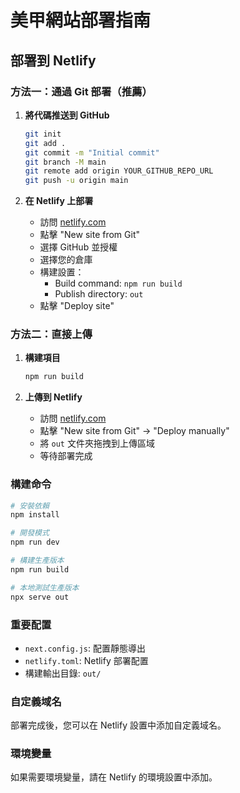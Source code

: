 # 美甲網站部署指南

## 部署到 Netlify

### 方法一：通過 Git 部署（推薦）

1. **將代碼推送到 GitHub**
   ```bash
   git init
   git add .
   git commit -m "Initial commit"
   git branch -M main
   git remote add origin YOUR_GITHUB_REPO_URL
   git push -u origin main
   ```

2. **在 Netlify 上部署**
   - 訪問 [netlify.com](https://netlify.com)
   - 點擊 "New site from Git"
   - 選擇 GitHub 並授權
   - 選擇您的倉庫
   - 構建設置：
     - Build command: `npm run build`
     - Publish directory: `out`
   - 點擊 "Deploy site"

### 方法二：直接上傳

1. **構建項目**
   ```bash
   npm run build
   ```

2. **上傳到 Netlify**
   - 訪問 [netlify.com](https://netlify.com)
   - 點擊 "New site from Git" → "Deploy manually"
   - 將 `out` 文件夾拖拽到上傳區域
   - 等待部署完成

### 構建命令

```bash
# 安裝依賴
npm install

# 開發模式
npm run dev

# 構建生產版本
npm run build

# 本地測試生產版本
npx serve out
```

### 重要配置

- `next.config.js`: 配置靜態導出
- `netlify.toml`: Netlify 部署配置
- 構建輸出目錄: `out/`

### 自定義域名

部署完成後，您可以在 Netlify 設置中添加自定義域名。

### 環境變量

如果需要環境變量，請在 Netlify 的環境設置中添加。
